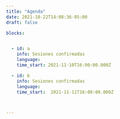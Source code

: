 ```yaml
---
title: "Agenda"
date: 2021-10-22T14:08:36-05:00
draft: false

blocks: 


  - id: a
    info: Sesiones confirmadas
    language: 
    time_start: 2021-11-10T16:00:00.000Z

  - id: b
    info: Sesiones confirmadas
    language: 
    time_start:  2021-11-11T16:00:00.000Z



---
```





